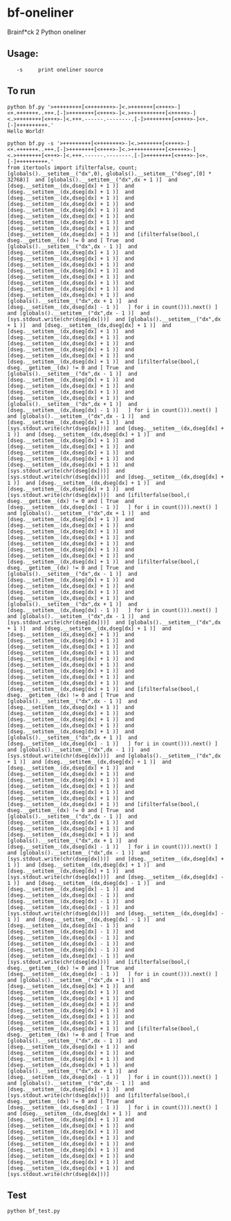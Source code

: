 bf-oneliner
==========
Brainf*ck 2 Python oneliner


Usage:
--------
       -s     print oneliner source


To run 
--------
    python bf.py '>+++++++++[<++++++++>-]<.>+++++++[<++++>-]<+.+++++++..+++.[-]>++++++++[<++++>-]<.>+++++++++++[<+++++>-]<.>++++++++[<+++>-]<.+++.------.--------.[-]>++++++++[<++++>-]<+.[-]++++++++++.'
    Hello World!

    python bf.py -s '>+++++++++[<++++++++>-]<.>+++++++[<++++>-]<+.+++++++..+++.[-]>++++++++[<++++>-]<.>+++++++++++[<+++++>-]<.>++++++++[<+++>-]<.+++.------.--------.[-]>++++++++[<++++>-]<+.[-]++++++++++.'
    from itertools import ifilterfalse, count;[globals().__setitem__("dx",0), globals().__setitem__("dseg",[0] * 32768)]  and [globals().__setitem__("dx",dx + 1 )]  and [dseg.__setitem__(dx,dseg[dx] + 1 )]  and [dseg.__setitem__(dx,dseg[dx] + 1 )]  and [dseg.__setitem__(dx,dseg[dx] + 1 )]  and [dseg.__setitem__(dx,dseg[dx] + 1 )]  and [dseg.__setitem__(dx,dseg[dx] + 1 )]  and [dseg.__setitem__(dx,dseg[dx] + 1 )]  and [dseg.__setitem__(dx,dseg[dx] + 1 )]  and [dseg.__setitem__(dx,dseg[dx] + 1 )]  and [dseg.__setitem__(dx,dseg[dx] + 1 )]  and [ifilterfalse(bool,( dseg.__getitem__(dx) != 0 and [ True  and [globals().__setitem__("dx",dx - 1 )]  and [dseg.__setitem__(dx,dseg[dx] + 1 )]  and [dseg.__setitem__(dx,dseg[dx] + 1 )]  and [dseg.__setitem__(dx,dseg[dx] + 1 )]  and [dseg.__setitem__(dx,dseg[dx] + 1 )]  and [dseg.__setitem__(dx,dseg[dx] + 1 )]  and [dseg.__setitem__(dx,dseg[dx] + 1 )]  and [dseg.__setitem__(dx,dseg[dx] + 1 )]  and [dseg.__setitem__(dx,dseg[dx] + 1 )]  and [globals().__setitem__("dx",dx + 1 )]  and [dseg.__setitem__(dx,dseg[dx] - 1 )]   ] for i in count())).next() ]  and [globals().__setitem__("dx",dx - 1 )]  and [sys.stdout.write(chr(dseg[dx]))]  and [globals().__setitem__("dx",dx + 1 )]  and [dseg.__setitem__(dx,dseg[dx] + 1 )]  and [dseg.__setitem__(dx,dseg[dx] + 1 )]  and [dseg.__setitem__(dx,dseg[dx] + 1 )]  and [dseg.__setitem__(dx,dseg[dx] + 1 )]  and [dseg.__setitem__(dx,dseg[dx] + 1 )]  and [dseg.__setitem__(dx,dseg[dx] + 1 )]  and [dseg.__setitem__(dx,dseg[dx] + 1 )]  and [ifilterfalse(bool,( dseg.__getitem__(dx) != 0 and [ True  and [globals().__setitem__("dx",dx - 1 )]  and [dseg.__setitem__(dx,dseg[dx] + 1 )]  and [dseg.__setitem__(dx,dseg[dx] + 1 )]  and [dseg.__setitem__(dx,dseg[dx] + 1 )]  and [dseg.__setitem__(dx,dseg[dx] + 1 )]  and [globals().__setitem__("dx",dx + 1 )]  and [dseg.__setitem__(dx,dseg[dx] - 1 )]   ] for i in count())).next() ]  and [globals().__setitem__("dx",dx - 1 )]  and [dseg.__setitem__(dx,dseg[dx] + 1 )]  and [sys.stdout.write(chr(dseg[dx]))]  and [dseg.__setitem__(dx,dseg[dx] + 1 )]  and [dseg.__setitem__(dx,dseg[dx] + 1 )]  and [dseg.__setitem__(dx,dseg[dx] + 1 )]  and [dseg.__setitem__(dx,dseg[dx] + 1 )]  and [dseg.__setitem__(dx,dseg[dx] + 1 )]  and [dseg.__setitem__(dx,dseg[dx] + 1 )]  and [dseg.__setitem__(dx,dseg[dx] + 1 )]  and [sys.stdout.write(chr(dseg[dx]))]  and [sys.stdout.write(chr(dseg[dx]))]  and [dseg.__setitem__(dx,dseg[dx] + 1 )]  and [dseg.__setitem__(dx,dseg[dx] + 1 )]  and [dseg.__setitem__(dx,dseg[dx] + 1 )]  and [sys.stdout.write(chr(dseg[dx]))]  and [ifilterfalse(bool,( dseg.__getitem__(dx) != 0 and [ True  and [dseg.__setitem__(dx,dseg[dx] - 1 )]   ] for i in count())).next() ]  and [globals().__setitem__("dx",dx + 1 )]  and [dseg.__setitem__(dx,dseg[dx] + 1 )]  and [dseg.__setitem__(dx,dseg[dx] + 1 )]  and [dseg.__setitem__(dx,dseg[dx] + 1 )]  and [dseg.__setitem__(dx,dseg[dx] + 1 )]  and [dseg.__setitem__(dx,dseg[dx] + 1 )]  and [dseg.__setitem__(dx,dseg[dx] + 1 )]  and [dseg.__setitem__(dx,dseg[dx] + 1 )]  and [dseg.__setitem__(dx,dseg[dx] + 1 )]  and [ifilterfalse(bool,( dseg.__getitem__(dx) != 0 and [ True  and [globals().__setitem__("dx",dx - 1 )]  and [dseg.__setitem__(dx,dseg[dx] + 1 )]  and [dseg.__setitem__(dx,dseg[dx] + 1 )]  and [dseg.__setitem__(dx,dseg[dx] + 1 )]  and [dseg.__setitem__(dx,dseg[dx] + 1 )]  and [globals().__setitem__("dx",dx + 1 )]  and [dseg.__setitem__(dx,dseg[dx] - 1 )]   ] for i in count())).next() ]  and [globals().__setitem__("dx",dx - 1 )]  and [sys.stdout.write(chr(dseg[dx]))]  and [globals().__setitem__("dx",dx + 1 )]  and [dseg.__setitem__(dx,dseg[dx] + 1 )]  and [dseg.__setitem__(dx,dseg[dx] + 1 )]  and [dseg.__setitem__(dx,dseg[dx] + 1 )]  and [dseg.__setitem__(dx,dseg[dx] + 1 )]  and [dseg.__setitem__(dx,dseg[dx] + 1 )]  and [dseg.__setitem__(dx,dseg[dx] + 1 )]  and [dseg.__setitem__(dx,dseg[dx] + 1 )]  and [dseg.__setitem__(dx,dseg[dx] + 1 )]  and [dseg.__setitem__(dx,dseg[dx] + 1 )]  and [dseg.__setitem__(dx,dseg[dx] + 1 )]  and [dseg.__setitem__(dx,dseg[dx] + 1 )]  and [ifilterfalse(bool,( dseg.__getitem__(dx) != 0 and [ True  and [globals().__setitem__("dx",dx - 1 )]  and [dseg.__setitem__(dx,dseg[dx] + 1 )]  and [dseg.__setitem__(dx,dseg[dx] + 1 )]  and [dseg.__setitem__(dx,dseg[dx] + 1 )]  and [dseg.__setitem__(dx,dseg[dx] + 1 )]  and [dseg.__setitem__(dx,dseg[dx] + 1 )]  and [globals().__setitem__("dx",dx + 1 )]  and [dseg.__setitem__(dx,dseg[dx] - 1 )]   ] for i in count())).next() ]  and [globals().__setitem__("dx",dx - 1 )]  and [sys.stdout.write(chr(dseg[dx]))]  and [globals().__setitem__("dx",dx + 1 )]  and [dseg.__setitem__(dx,dseg[dx] + 1 )]  and [dseg.__setitem__(dx,dseg[dx] + 1 )]  and [dseg.__setitem__(dx,dseg[dx] + 1 )]  and [dseg.__setitem__(dx,dseg[dx] + 1 )]  and [dseg.__setitem__(dx,dseg[dx] + 1 )]  and [dseg.__setitem__(dx,dseg[dx] + 1 )]  and [dseg.__setitem__(dx,dseg[dx] + 1 )]  and [dseg.__setitem__(dx,dseg[dx] + 1 )]  and [ifilterfalse(bool,( dseg.__getitem__(dx) != 0 and [ True  and [globals().__setitem__("dx",dx - 1 )]  and [dseg.__setitem__(dx,dseg[dx] + 1 )]  and [dseg.__setitem__(dx,dseg[dx] + 1 )]  and [dseg.__setitem__(dx,dseg[dx] + 1 )]  and [globals().__setitem__("dx",dx + 1 )]  and [dseg.__setitem__(dx,dseg[dx] - 1 )]   ] for i in count())).next() ]  and [globals().__setitem__("dx",dx - 1 )]  and [sys.stdout.write(chr(dseg[dx]))]  and [dseg.__setitem__(dx,dseg[dx] + 1 )]  and [dseg.__setitem__(dx,dseg[dx] + 1 )]  and [dseg.__setitem__(dx,dseg[dx] + 1 )]  and [sys.stdout.write(chr(dseg[dx]))]  and [dseg.__setitem__(dx,dseg[dx] - 1 )]  and [dseg.__setitem__(dx,dseg[dx] - 1 )]  and [dseg.__setitem__(dx,dseg[dx] - 1 )]  and [dseg.__setitem__(dx,dseg[dx] - 1 )]  and [dseg.__setitem__(dx,dseg[dx] - 1 )]  and [dseg.__setitem__(dx,dseg[dx] - 1 )]  and [sys.stdout.write(chr(dseg[dx]))]  and [dseg.__setitem__(dx,dseg[dx] - 1 )]  and [dseg.__setitem__(dx,dseg[dx] - 1 )]  and [dseg.__setitem__(dx,dseg[dx] - 1 )]  and [dseg.__setitem__(dx,dseg[dx] - 1 )]  and [dseg.__setitem__(dx,dseg[dx] - 1 )]  and [dseg.__setitem__(dx,dseg[dx] - 1 )]  and [dseg.__setitem__(dx,dseg[dx] - 1 )]  and [dseg.__setitem__(dx,dseg[dx] - 1 )]  and [sys.stdout.write(chr(dseg[dx]))]  and [ifilterfalse(bool,( dseg.__getitem__(dx) != 0 and [ True  and [dseg.__setitem__(dx,dseg[dx] - 1 )]   ] for i in count())).next() ]  and [globals().__setitem__("dx",dx + 1 )]  and [dseg.__setitem__(dx,dseg[dx] + 1 )]  and [dseg.__setitem__(dx,dseg[dx] + 1 )]  and [dseg.__setitem__(dx,dseg[dx] + 1 )]  and [dseg.__setitem__(dx,dseg[dx] + 1 )]  and [dseg.__setitem__(dx,dseg[dx] + 1 )]  and [dseg.__setitem__(dx,dseg[dx] + 1 )]  and [dseg.__setitem__(dx,dseg[dx] + 1 )]  and [dseg.__setitem__(dx,dseg[dx] + 1 )]  and [ifilterfalse(bool,( dseg.__getitem__(dx) != 0 and [ True  and [globals().__setitem__("dx",dx - 1 )]  and [dseg.__setitem__(dx,dseg[dx] + 1 )]  and [dseg.__setitem__(dx,dseg[dx] + 1 )]  and [dseg.__setitem__(dx,dseg[dx] + 1 )]  and [dseg.__setitem__(dx,dseg[dx] + 1 )]  and [globals().__setitem__("dx",dx + 1 )]  and [dseg.__setitem__(dx,dseg[dx] - 1 )]   ] for i in count())).next() ]  and [globals().__setitem__("dx",dx - 1 )]  and [dseg.__setitem__(dx,dseg[dx] + 1 )]  and [sys.stdout.write(chr(dseg[dx]))]  and [ifilterfalse(bool,( dseg.__getitem__(dx) != 0 and [ True  and [dseg.__setitem__(dx,dseg[dx] - 1 )]   ] for i in count())).next() ]  and [dseg.__setitem__(dx,dseg[dx] + 1 )]  and [dseg.__setitem__(dx,dseg[dx] + 1 )]  and [dseg.__setitem__(dx,dseg[dx] + 1 )]  and [dseg.__setitem__(dx,dseg[dx] + 1 )]  and [dseg.__setitem__(dx,dseg[dx] + 1 )]  and [dseg.__setitem__(dx,dseg[dx] + 1 )]  and [dseg.__setitem__(dx,dseg[dx] + 1 )]  and [dseg.__setitem__(dx,dseg[dx] + 1 )]  and [dseg.__setitem__(dx,dseg[dx] + 1 )]  and [dseg.__setitem__(dx,dseg[dx] + 1 )]  and [sys.stdout.write(chr(dseg[dx]))]

Test
-------- 
    python bf_test.py

